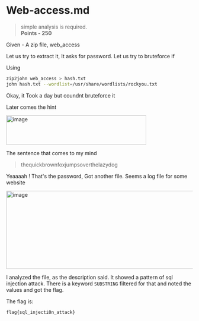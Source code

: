 # Web-access.md
>simple analysis is required.<br>
>**Points - 250**

Given - A zip file, web_access

Let us try to extract it, 
It asks for password. Let us try to bruteforce if

Using 
```bash
zip2john web_access > hash.txt
john hash.txt --wordlist=/usr/share/wordlists/rockyou.txt
```

Okay, it Took a day but coundnt bruteforce it

Later comes the hint 

<img width="378" height="79" alt="image" src="https://github.com/user-attachments/assets/83c62a3f-5834-4270-8da6-5d37addd4fcb" />

The sentence that comes to my mind
> thequickbrownfoxjumpsoverthelazydog

Yeaaaah ! That's the password, Got another file. 
Seems a log file for some website

<img width="940" height="210" alt="image" src="https://github.com/user-attachments/assets/d14b59c4-a731-42d5-bdb3-2cf64b498d0f" /><br>

I analyzed the file, as the description said. It showed a pattern of sql injection attack. There is a keyword `SUBSTRING` filtered for that and noted the values and got the flag.

The flag is:
```bash
flag{sql_injecti0n_attack}
```

